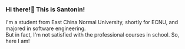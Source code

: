 ### Hi there!👋 This is Santonin!

<!--
**santonin1989/santonin1989** is a ✨ _special_ ✨ repository because its `README.md` (this file) appears on your GitHub profile.

Here are some ideas to get you started:

- 🔭 I’m currently working on ...
- 🌱 I’m currently learning ...
- 👯 I’m looking to collaborate on ...
- 🤔 I’m looking for help with ...
- 💬 Ask me about ...
- 📫 How to reach me: ...
- 😄 Pronouns: ...
- ⚡ Fun fact: ...
-->

I'm a student from East China Normal University, shortly for ECNU, and majored in software engineering.   
But in fact, I'm not satisfied with the professional courses in school. So, here I am!   

